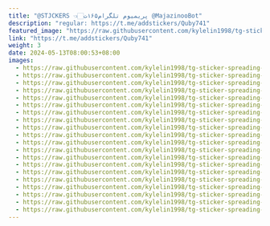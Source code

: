 ```yaml
---
title: "@STJCKERS 👈🏻پریمیوم تلگرام۱۶۵ت @MajazinooBot"
description: "regular: https://t.me/addstickers/Quby741"
featured_image: "https://raw.githubusercontent.com/kylelin1998/tg-sticker-spreading-worldwide-images/main/img/db487b3a-3326-4a10-b93f-095764b2de70.jpg"
link: "https://t.me/addstickers/Quby741"
weight: 3
date: 2024-05-13T08:00:53+08:00
images:
  - https://raw.githubusercontent.com/kylelin1998/tg-sticker-spreading-worldwide-images/main/img/db487b3a-3326-4a10-b93f-095764b2de70.jpg
  - https://raw.githubusercontent.com/kylelin1998/tg-sticker-spreading-worldwide-images/main/img/6f30d640-f18a-4924-82d7-fe0bd9f95ec5.jpg
  - https://raw.githubusercontent.com/kylelin1998/tg-sticker-spreading-worldwide-images/main/img/ba687583-d1dc-4d56-85d1-a05b703e5937.jpg
  - https://raw.githubusercontent.com/kylelin1998/tg-sticker-spreading-worldwide-images/main/img/bad37329-8873-476f-88c1-f94a1488a832.jpg
  - https://raw.githubusercontent.com/kylelin1998/tg-sticker-spreading-worldwide-images/main/img/c1dc357c-10f7-44e2-8ba8-429a9355f26f.jpg
  - https://raw.githubusercontent.com/kylelin1998/tg-sticker-spreading-worldwide-images/main/img/9f5f092a-29cb-4bd2-b4f4-9a88832d0b0a.jpg
  - https://raw.githubusercontent.com/kylelin1998/tg-sticker-spreading-worldwide-images/main/img/088ac27b-6feb-4b94-aae1-44c256c97f0f.jpg
  - https://raw.githubusercontent.com/kylelin1998/tg-sticker-spreading-worldwide-images/main/img/2cda8ef7-0ffe-4aa9-b6fc-867ba7e369de.jpg
  - https://raw.githubusercontent.com/kylelin1998/tg-sticker-spreading-worldwide-images/main/img/e794afaa-04e7-4124-8460-dc5de71d535c.jpg
  - https://raw.githubusercontent.com/kylelin1998/tg-sticker-spreading-worldwide-images/main/img/3fb82759-9c2e-4e36-a670-e0433cd95c14.jpg
  - https://raw.githubusercontent.com/kylelin1998/tg-sticker-spreading-worldwide-images/main/img/e7a96fff-b388-4822-841e-de40e655ab6a.jpg
  - https://raw.githubusercontent.com/kylelin1998/tg-sticker-spreading-worldwide-images/main/img/1f097075-fe81-4646-8fa5-cce3238017a7.jpg
  - https://raw.githubusercontent.com/kylelin1998/tg-sticker-spreading-worldwide-images/main/img/38aa85f3-205d-4d3b-b602-2d8671c9f53b.jpg
  - https://raw.githubusercontent.com/kylelin1998/tg-sticker-spreading-worldwide-images/main/img/581741eb-17a5-445b-b0d3-ed92ab106a47.jpg
  - https://raw.githubusercontent.com/kylelin1998/tg-sticker-spreading-worldwide-images/main/img/e5c876c6-f95c-475f-acb7-c642b74f0bec.jpg
  - https://raw.githubusercontent.com/kylelin1998/tg-sticker-spreading-worldwide-images/main/img/6ec181a3-490e-4c07-a2a4-ccb39a5ee0b0.jpg
  - https://raw.githubusercontent.com/kylelin1998/tg-sticker-spreading-worldwide-images/main/img/90614456-366e-478a-8a0e-dda2b117e582.jpg
  - https://raw.githubusercontent.com/kylelin1998/tg-sticker-spreading-worldwide-images/main/img/3aa2e3e0-ab94-4e00-ab7e-d62b01c53f49.jpg
  - https://raw.githubusercontent.com/kylelin1998/tg-sticker-spreading-worldwide-images/main/img/78936a15-ddc8-462c-ae53-58d72ed2730d.jpg
  - https://raw.githubusercontent.com/kylelin1998/tg-sticker-spreading-worldwide-images/main/img/6ae388cb-23f6-44a0-bc09-e4935b3632ee.jpg
---
```

